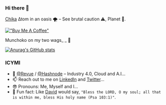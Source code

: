 ### Hi there 👋

[Chika](https://github.com/davidconoh/davidconoh) ∆tom in an oasis 🌪️ – See brutal caution ⚠️, Planet 🐛.

[!["Buy Me A Coffee"](https://www.buymeacoffee.com/assets/img/custom_images/orange_img.png)](https://www.buymeacoffee.com/davidconoh)

Munchoko on my two wags_ _ 🌻

[![Anurag's GitHub stats](https://github-readme-stats.vercel.app/api?username=davidconoh&show_icons=true&theme=yeblu)](https://github.com/anuraghazra/github-readme-stats)

### ICYMI

- 📝 [@Revue](https://revue.davidconoh.me) / [@Hashnode](https://reads.davidconoh.me) – Industry 4.0, Cloud and A.I...
- 📫 Reach out to me on [LinkedIn](https://linkedin.com/in/davidconoh) and [Twitter](https://twitter.com/davidconoh)...
- 😎 Pronouns: Me, Myself and I...
- 🎉 Fun fact: Like [David](https://github.com/davidconoh) would say, `"Bless the LORD, O my soul; all that is within me, bless His holy name (Psa 103:1)"`.
